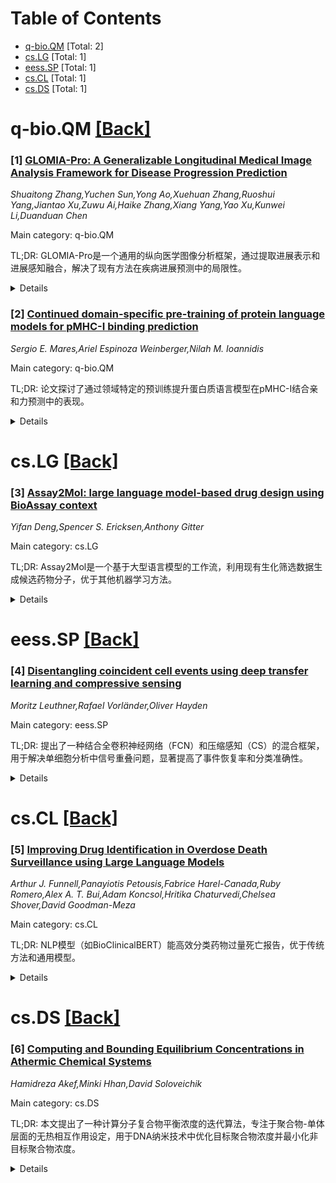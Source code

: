<div id=toc></div>

# Table of Contents

- [q-bio.QM](#q-bio.QM) [Total: 2]
- [cs.LG](#cs.LG) [Total: 1]
- [eess.SP](#eess.SP) [Total: 1]
- [cs.CL](#cs.CL) [Total: 1]
- [cs.DS](#cs.DS) [Total: 1]


<div id='q-bio.QM'></div>

# q-bio.QM [[Back]](#toc)

### [1] [GLOMIA-Pro: A Generalizable Longitudinal Medical Image Analysis Framework for Disease Progression Prediction](https://arxiv.org/abs/2507.12500)
*Shuaitong Zhang,Yuchen Sun,Yong Ao,Xuehuan Zhang,Ruoshui Yang,Jiantao Xu,Zuwu Ai,Haike Zhang,Xiang Yang,Yao Xu,Kunwei Li,Duanduan Chen*

Main category: q-bio.QM

TL;DR: GLOMIA-Pro是一个通用的纵向医学图像分析框架，通过提取进展表示和进展感知融合，解决了现有方法在疾病进展预测中的局限性。


<details>
  <summary>Details</summary>
Motivation: 现有方法在建模时空模式时存在通用性不足、忽视疾病分期的序数特性以及易受表示崩溃影响的问题。

Method: GLOMIA-Pro包含进展表示提取模块（使用分段正交注意力和序数进展约束）和进展感知融合模块（改进的跳跃连接架构）。

Result: 在两个临床应用中表现优于七种现有方法，消融实验验证了各模块的有效性。

Conclusion: GLOMIA-Pro具有鲁棒性和通用性，适用于多种临床场景。

Abstract: Longitudinal medical images are essential for monitoring disease progression
by capturing spatiotemporal changes associated with dynamic biological
processes. While current methods have made progress in modeling spatiotemporal
patterns, they face three key limitations: (1) lack of generalizable framework
applicable to diverse disease progression prediction tasks; (2) frequent
overlook of the ordinal nature inherent in disease staging; (3) susceptibility
to representation collapse due to structural similarities between adjacent time
points, which can obscure subtle but discriminative progression biomarkers. To
address these limitations, we propose a Generalizable LOngitudinal Medical
Image Analysis framework for disease Progression prediction (GLOMIA-Pro).
GLOMIA-Pro consists of two core components: progression representation
extraction and progression-aware fusion. The progression representation
extraction module introduces a piecewise orthogonal attention mechanism and
employs a novel ordinal progression constraint to disentangle finegrained
temporal imaging variations relevant to disease progression. The
progression-aware fusion module incorporates a redesigned skip connection
architecture which integrates the learned progression representation with
current imaging representation, effectively mitigating representation collapse
during cross-temporal fusion. Validated on two distinct clinical applications:
knee osteoarthritis severity prediction and esophageal cancer treatment
response assessment, GLOMIA-Pro consistently outperforms seven state-of-the-art
longitudinal analysis methods. Ablation studies further confirm the
contribution of individual components, demonstrating the robustness and
generalizability of GLOMIA-Pro across diverse clinical scenarios.

</details>


### [2] [Continued domain-specific pre-training of protein language models for pMHC-I binding prediction](https://arxiv.org/abs/2507.13077)
*Sergio E. Mares,Ariel Espinoza Weinberger,Nilah M. Ioannidis*

Main category: q-bio.QM

TL;DR: 论文探讨了通过领域特定的预训练提升蛋白质语言模型在pMHC-I结合亲和力预测中的表现。


<details>
  <summary>Details</summary>
Motivation: 由于HLA等位基因多样性高、数据稀缺且实验测量噪声大，当前方法在预测pMHC-I结合亲和力时表现不佳，尤其是对低代表性等位基因和定量预测。

Method: 从ESM Cambrian模型出发，通过掩码语言建模（MLM）对HLA相关肽段进行预训练，测试两种输入格式（单独肽段序列或与HLA重链序列拼接），并使用高质量定量数据微调预测IC50结合亲和力。

Result: 实验结果表明，领域特定的预训练能有效提升模型性能。

Conclusion: 该方法避免了现有方法的质谱偏差，为pMHC-I结合亲和力预测提供了更准确的解决方案。

Abstract: Predicting peptide--major histocompatibility complex I (pMHC-I) binding
affinity remains challenging due to extreme allelic diversity ($\sim$30,000 HLA
alleles), severe data scarcity for most alleles, and noisy experimental
measurements. Current methods particularly struggle with underrepresented
alleles and quantitative binding prediction. We test whether domain-specific
continued pre-training of protein language models is beneficial for their
application to pMHC-I binding affinity prediction. Starting from ESM Cambrian
(300M parameters), we perform masked-language modeling (MLM)-based continued
pre-training on HLA-associated peptides (epitopes), testing two input formats:
epitope sequences alone versus epitopes concatenated with HLA heavy chain
sequences. We then fine-tune for functional IC$_{50}$ binding affinity
prediction using only high-quality quantitative data, avoiding mass
spectrometry biases that are inherited by existing methods.

</details>


<div id='cs.LG'></div>

# cs.LG [[Back]](#toc)

### [3] [Assay2Mol: large language model-based drug design using BioAssay context](https://arxiv.org/abs/2507.12574)
*Yifan Deng,Spencer S. Ericksen,Anthony Gitter*

Main category: cs.LG

TL;DR: Assay2Mol是一个基于大型语言模型的工作流，利用现有生化筛选数据生成候选药物分子，优于其他机器学习方法。


<details>
  <summary>Details</summary>
Motivation: 科学数据库中的非结构化文本（如生物机制描述和实验协议）未被充分利用，Assay2Mol旨在挖掘这些信息以加速药物发现。

Method: Assay2Mol通过检索类似目标的现有筛选记录，并利用上下文学习生成候选分子。

Result: Assay2Mol在生成候选配体分子方面优于其他方法，同时提高了分子的可合成性。

Conclusion: Assay2Mol为早期药物发现提供了一种高效的工具，能够充分利用现有数据资源。

Abstract: Scientific databases aggregate vast amounts of quantitative data alongside
descriptive text. In biochemistry, molecule screening assays evaluate the
functional responses of candidate molecules against disease targets.
Unstructured text that describes the biological mechanisms through which these
targets operate, experimental screening protocols, and other attributes of
assays offer rich information for new drug discovery campaigns but has been
untapped because of that unstructured format. We present Assay2Mol, a large
language model-based workflow that can capitalize on the vast existing
biochemical screening assays for early-stage drug discovery. Assay2Mol
retrieves existing assay records involving targets similar to the new target
and generates candidate molecules using in-context learning with the retrieved
assay screening data. Assay2Mol outperforms recent machine learning approaches
that generate candidate ligand molecules for target protein structures, while
also promoting more synthesizable molecule generation.

</details>


<div id='eess.SP'></div>

# eess.SP [[Back]](#toc)

### [4] [Disentangling coincident cell events using deep transfer learning and compressive sensing](https://arxiv.org/abs/2507.13176)
*Moritz Leuthner,Rafael Vorländer,Oliver Hayden*

Main category: eess.SP

TL;DR: 提出了一种结合全卷积神经网络（FCN）和压缩感知（CS）的混合框架，用于解决单细胞分析中信号重叠问题，显著提高了事件恢复率和分类准确性。


<details>
  <summary>Details</summary>
Motivation: 单细胞分析在诊断和细胞治疗中至关重要，但信号重叠会严重影响数据准确性。

Method: 使用FCN估计重叠事件数量，结合CS模块重构单个信号，并通过磁流式细胞术验证。

Result: 比传统算法多恢复21%的事件，分类准确性超过97%。

Conclusion: 该框架为下一代非光学单细胞传感平台奠定了基础，扩展了细胞术在精准医学中的应用。

Abstract: Accurate single-cell analysis is critical for diagnostics, immunomonitoring,
and cell therapy, but coincident events - where multiple cells overlap in a
sensing zone - can severely compromise signal fidelity. We present a hybrid
framework combining a fully convolutional neural network (FCN) with compressive
sensing (CS) to disentangle such overlapping events in one-dimensional sensor
data. The FCN, trained on bead-derived datasets, accurately estimates
coincident event counts and generalizes to immunomagnetically labeled CD4+ and
CD14+ cells in whole blood without retraining. Using this count, the CS module
reconstructs individual signal components with high fidelity, enabling precise
recovery of single-cell features, including velocity, amplitude, and
hydrodynamic diameter. Benchmarking against conventional state-machine
algorithms shows superior performance - recovering up to 21% more events and
improving classification accuracy beyond 97%. Explinability via class
activation maps and parameterized Gaussian template fitting ensures
transparency and clinical interpretability. Demonstrated with magnetic flow
cytometry (MFC), the framework is compatible with other waveform-generating
modalities, including impedance cytometry, nanopore, and resistive pulse
sensing. This work lays the foundation for next-generation non-optical
single-cell sensing platforms that are automated, generalizable, and capable of
resolving overlapping events, broadening the utility of cytometry in
translational medicine and precision diagnostics, e.g. cell-interaction
studies.

</details>


<div id='cs.CL'></div>

# cs.CL [[Back]](#toc)

### [5] [Improving Drug Identification in Overdose Death Surveillance using Large Language Models](https://arxiv.org/abs/2507.12679)
*Arthur J. Funnell,Panayiotis Petousis,Fabrice Harel-Canada,Ruby Romero,Alex A. T. Bui,Adam Koncsol,Hritika Chaturvedi,Chelsea Shover,David Goodman-Meza*

Main category: cs.CL

TL;DR: NLP模型（如BioClinicalBERT）能高效分类药物过量死亡报告，优于传统方法和通用模型。


<details>
  <summary>Details</summary>
Motivation: 药物过量死亡数据常因人工编码延迟和信息丢失，需自动化解决方案。

Method: 使用多种NLP方法（包括BERT、BioClinicalBERT等）对35,433份死亡记录进行训练和测试，并在外部数据集验证。

Result: BioClinicalBERT表现最佳（内部测试F1≥0.998，外部验证F1=0.966），优于其他模型。

Conclusion: NLP模型（尤其是临床变体）可显著提升药物过量监测效率，支持实时趋势检测。

Abstract: The rising rate of drug-related deaths in the United States, largely driven
by fentanyl, requires timely and accurate surveillance. However, critical
overdose data are often buried in free-text coroner reports, leading to delays
and information loss when coded into ICD (International Classification of
Disease)-10 classifications. Natural language processing (NLP) models may
automate and enhance overdose surveillance, but prior applications have been
limited. A dataset of 35,433 death records from multiple U.S. jurisdictions in
2020 was used for model training and internal testing. External validation was
conducted using a novel separate dataset of 3,335 records from 2023-2024.
Multiple NLP approaches were evaluated for classifying specific drug
involvement from unstructured death certificate text. These included
traditional single- and multi-label classifiers, as well as fine-tuned
encoder-only language models such as Bidirectional Encoder Representations from
Transformers (BERT) and BioClinicalBERT, and contemporary decoder-only large
language models such as Qwen 3 and Llama 3. Model performance was assessed
using macro-averaged F1 scores, and 95% confidence intervals were calculated to
quantify uncertainty. Fine-tuned BioClinicalBERT models achieved near-perfect
performance, with macro F1 scores >=0.998 on the internal test set. External
validation confirmed robustness (macro F1=0.966), outperforming conventional
machine learning, general-domain BERT models, and various decoder-only large
language models. NLP models, particularly fine-tuned clinical variants like
BioClinicalBERT, offer a highly accurate and scalable solution for overdose
death classification from free-text reports. These methods can significantly
accelerate surveillance workflows, overcoming the limitations of manual ICD-10
coding and supporting near real-time detection of emerging substance use
trends.

</details>


<div id='cs.DS'></div>

# cs.DS [[Back]](#toc)

### [6] [Computing and Bounding Equilibrium Concentrations in Athermic Chemical Systems](https://arxiv.org/abs/2507.12699)
*Hamidreza Akef,Minki Hhan,David Soloveichik*

Main category: cs.DS

TL;DR: 本文提出了一种计算分子复合物平衡浓度的迭代算法，专注于聚合物-单体层面的无热相互作用设定，用于DNA纳米技术中优化目标聚合物浓度并最小化非目标聚合物浓度。


<details>
  <summary>Details</summary>
Motivation: 分子复合物平衡浓度的计算通常在分析上难以处理，需要数值方法。现有方法在处理DNA纳米技术中强结合域基础的配置时缺乏有效的理论框架，特别是在区分目标和非目标聚合物浓度方面存在挑战。

Method: 开发了一种迭代算法，用于在无热设定下（所有相互作用保持焓值不变）分配聚合物浓度以满足详细平衡。该方法专注于聚合物-单体层面，其中不可分割的分子（单体）结合形成复合物（聚合物），并与热力学结合网络（TBN）模型的饱和配置保持一致。

Result: 算法能够有效地将目标聚合物浓度设置为高值，将非目标聚合物浓度设置为低值。即使不直接执行，该算法也能提供非目标聚合物浓度上界的有效洞察，将TBN模型等离散配置的组合论证与实值浓度联系起来。在DNA逻辑和信号传播中减少泄漏的应用中验证了方法的有效性。

Conclusion: 该研究为通过熵力区分配置时的平衡浓度设计和验证提供了新的框架。该方法在DNA纳米技术的强结合域基础制度中具有重要应用价值，为分子复合物系统的设计和优化提供了理论支持。

Abstract: Computing equilibrium concentrations of molecular complexes is generally
analytically intractable and requires numerical approaches. In this work we
focus on the polymer-monomer level, where indivisible molecules (monomers)
combine to form complexes (polymers). Rather than employing free-energy
parameters for each polymer, we focus on the athermic setting where all
interactions preserve enthalpy. This setting aligns with the strongly bonded
(domain-based) regime in DNA nanotechnology when strands can bind in different
ways, but always with maximum overall bonding -- and is consistent with the
saturated configurations in the Thermodynamic Binding Networks (TBNs) model.
Within this context, we develop an iterative algorithm for assigning polymer
concentrations to satisfy detailed-balance, where on-target (desired) polymers
are in high concentrations and off-target (undesired) polymers are in low. Even
if not directly executed, our algorithm provides effective insights into upper
bounds on concentration of off-target polymers, connecting combinatorial
arguments about discrete configurations such as those in the TBN model to
real-valued concentrations. We conclude with an application of our method to
decreasing leak in DNA logic and signal propagation. Our results offer a new
framework for design and verification of equilibrium concentrations when
configurations are distinguished by entropic forces.

</details>
